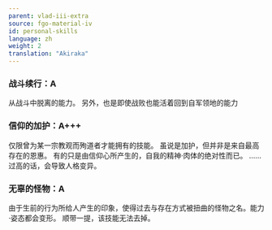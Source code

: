 ```yaml
---
parent: vlad-iii-extra
source: fgo-material-iv
id: personal-skills
language: zh
weight: 2
translation: "Akiraka"
---
```


### 战斗续行：A

从战斗中脱离的能力。
另外，也是即使战败也能活着回到自军领地的能力

### 信仰的加护：A+++

仅限曾为某一宗教观而殉道者才能拥有的技能。
虽说是加护，但并非是来自最高存在的恩惠。
有的只是由信仰心所产生的，自我的精神·肉体的绝对性而已。
……过高的话，会导致人格变异。

### 无辜的怪物：A

由于生前的行为所给人产生的印象，使得过去与存在方式被扭曲的怪物之名。能力·姿态都会变形。
顺带一提，该技能无法去掉。
